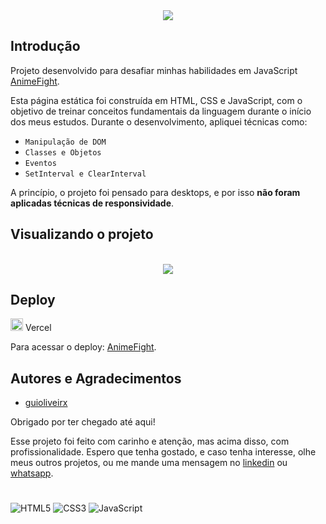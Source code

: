 <div align="center">
    <img src="https://readme-typing-svg.herokuapp.com/?font=Righteous&size=35&center=true&vCenter=true&width=500&height=70&duration=5000&lines=Anime-Fight!;" />
</div>
    
## Introdução

Projeto desenvolvido para desafiar minhas habilidades em JavaScript [AnimeFight](https://anime-fight.vercel.app/).

Esta página estática foi construída em HTML, CSS e JavaScript, com o objetivo de treinar conceitos fundamentais da linguagem durante o início dos meus estudos. Durante o desenvolvimento, apliquei técnicas como:

- `Manipulação de DOM`
- `Classes e Objetos`
- `Eventos`
- `SetInterval e ClearInterval`

A princípio, o projeto foi pensado para desktops, e por isso <strong>não foram aplicadas técnicas de responsividade</strong>.
## Visualizando o projeto

<div align="center">
    <br><a href="https://anime-fight.vercel.app/" target="_blanck" rel="external"><img aling="center" src="https://github.com/guioliveirx/anime-fight/blob/main/assets/images/Anime-Fight.png?raw=true" img></a>
</div>   

## Deploy

<img height="20" src="https://skillicons.dev/icons?i=vercel"/> Vercel

Para acessar o deploy: [AnimeFight](https://anime-fight.vercel.app/).

## Autores e Agradecimentos

- [guioliveirx](https://github.com/guioliveirx)

Obrigado por ter chegado até aqui! 

Esse projeto foi feito com carinho e atenção, mas acima disso, com profissionalidade. Espero que tenha gostado, e caso tenha interesse, olhe meus outros projetos, ou me mande uma mensagem no [linkedin](https://www.linkedin.com/in/guioliveira2002/) ou [whatsapp](https://wa.me/5571981847173?text=Ol%C3%A1+Guilherme%21v).

#

![HTML5](https://img.shields.io/badge/HTML5-E34F26?style=for-the-badge&logo=html5&logoColor=white)
![CSS3](https://img.shields.io/badge/CSS3-1572B6?style=for-the-badge&logo=css3&logoColor=white)
![JavaScript](https://img.shields.io/badge/JavaScript-F7DF1E?style=for-the-badge&logo=javascript&logoColor=black) 





